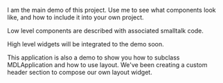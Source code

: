 I am the main demo of this project.
Use me to see what components look like, and how to include it into your own project.

Low level components are described with associated smalltalk code.

High level widgets will be integrated to the demo soon.


This application is also a demo to show you how to subclass MDLApplication and how to use layout.
We've been creating a custom header section to compose our own layout widget.